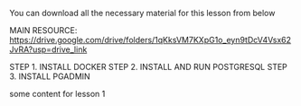 You can download all the necessary material for this lesson from below

MAIN RESOURCE: https://drive.google.com/drive/folders/1qKksVM7KXpG1o_eyn9tDcV4Vsx62JvRA?usp=drive_link

STEP 1. INSTALL DOCKER
STEP 2. INSTALL AND RUN POSTGRESQL
STEP 3. INSTALL PGADMIN

some content for lesson 1
